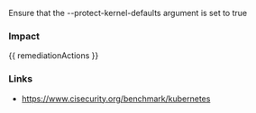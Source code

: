 
Ensure that the --protect-kernel-defaults argument is set to true

### Impact
<!-- Add Impact here -->

<!-- DO NOT CHANGE -->
{{ remediationActions }}

### Links
- https://www.cisecurity.org/benchmark/kubernetes


